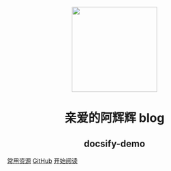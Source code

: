 <p align="center">
<img src="https://ss0.bdstatic.com/70cFvHSh_Q1YnxGkpoWK1HF6hhy/it/u=2481424715,2807309609&fm=26&gp=0.jpg" width="200" height="200"/>
</p>
<h1 align="center">亲爱的阿辉辉 blog</h1>
<h2 align="center">docsify-demo</h2>

[常用资源](https://shimo.im/docs/MuiACIg1HlYfVxrj/)
[GitHub](https://github.com/Snailclimb/docsify-demo)
[开始阅读](#docsify-demo)




